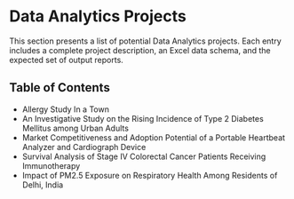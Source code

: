 # Data Analytics Projects
This section presents a list of potential Data Analytics projects. Each entry includes a complete project description, an Excel data schema, and the expected set of output reports.

## Table of Contents
- Allergy Study In a Town
- An Investigative Study on the Rising Incidence of Type 2 Diabetes Mellitus among Urban Adults
- Market Competitiveness and Adoption Potential of a Portable Heartbeat Analyzer and Cardiograph Device
- Survival Analysis of Stage IV Colorectal Cancer Patients Receiving Immunotherapy
- Impact of PM2.5 Exposure on Respiratory Health Among Residents of Delhi, India
